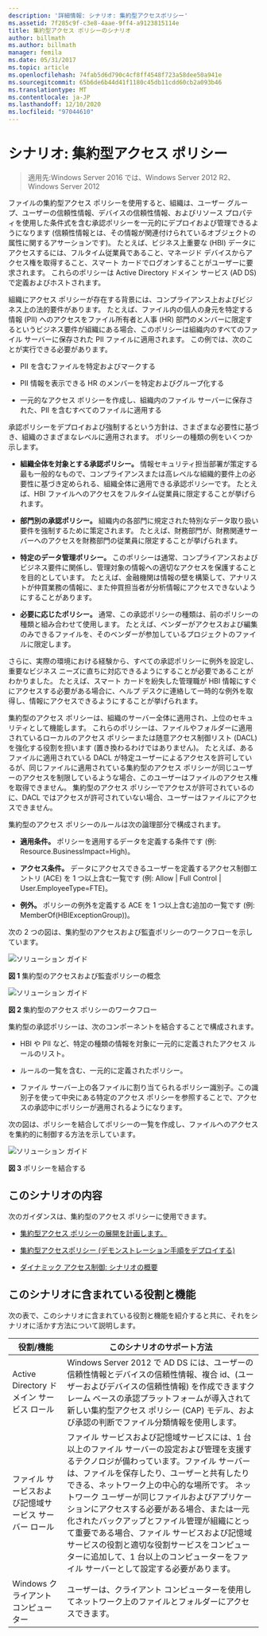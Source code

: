 ```yaml
---
description: '詳細情報: シナリオ: 集約型アクセスポリシー'
ms.assetid: 7f285c9f-c3e8-4aae-9ff4-a9123815114e
title: 集約型アクセス ポリシーのシナリオ
author: billmath
ms.author: billmath
manager: femila
ms.date: 05/31/2017
ms.topic: article
ms.openlocfilehash: 74fab5d6d790c4cf8ff4548f723a58dee50a941e
ms.sourcegitcommit: 65b6de6b44d41f1180c45db11cdd60cb2a093b46
ms.translationtype: MT
ms.contentlocale: ja-JP
ms.lasthandoff: 12/10/2020
ms.locfileid: "97044610"
---
```

# <a name="scenario-central-access-policy"></a>シナリオ: 集約型アクセス ポリシー

>適用先:Windows Server 2016 では、Windows Server 2012 R2、Windows Server 2012

ファイルの集約型アクセス ポリシーを使用すると、組織は、ユーザー グループ、ユーザーの信頼性情報、デバイスの信頼性情報、およびリソース プロパティを使用した条件式を含む承認ポリシーを一元的にデプロイおよび管理できるようになります (信頼性情報とは、その情報が関連付けられているオブジェクトの属性に関するアサーションです)。 たとえば、ビジネス上重要な (HBI) データにアクセスするには、フルタイム従業員であること、マネージド デバイスからアクセス権を取得すること、スマート カードでログオンすることがユーザーに要求されます。 これらのポリシーは Active Directory ドメイン サービス (AD DS) で定義およびホストされます。

組織にアクセス ポリシーが存在する背景には、コンプライアンス上およびビジネス上の法的要件があります。 たとえば、ファイル内の個人の身元を特定する情報 (PII) へのアクセスをファイル所有者と人事 (HR) 部門のメンバーに限定するというビジネス要件が組織にある場合、このポリシーは組織内のすべてのファイル サーバーに保存された PII ファイルに適用されます。 この例では、次のことが実行できる必要があります。

-   PII を含むファイルを特定およびマークする

-   PII 情報を表示できる HR のメンバーを特定およびグループ化する

-   一元的なアクセス ポリシーを作成し、組織内のファイル サーバーに保存された、PII を含むすべてのファイルに適用する

承認ポリシーをデプロイおよび強制するという方針は、さまざまな必要性に基づき、組織のさまざまなレベルに適用されます。 ポリシーの種類の例をいくつか示します。

-   **組織全体を対象とする承認ポリシー。** 情報セキュリティ担当部署が策定する最も一般的なもので、コンプライアンスまたは高レベルな組織的要件上の必要性に基づき定められる、組織全体に適用できる承認ポリシーです。 たとえば、HBI ファイルへのアクセスをフルタイム従業員に限定することが挙げられます。

-   **部門別の承認ポリシー。** 組織内の各部門に規定された特別なデータ取り扱い要件を強制するために策定されます。 たとえば、財務部門が、財務関連サーバーへのアクセスを財務部門の従業員に限定することが挙げられます。

-   **特定のデータ管理ポリシー。** このポリシーは通常、コンプライアンスおよびビジネス要件に関係し、管理対象の情報への適切なアクセスを保護することを目的としています。 たとえば、金融機関は情報の壁を構築して、アナリストが仲買業務の情報に、また仲買担当者が分析情報にアクセスできないようにすることがあります。

-   **必要に応じたポリシー。** 通常、この承認ポリシーの種類は、前のポリシーの種類と組み合わせて使用します。 たとえば、ベンダーがアクセスおよび編集のみできるファイルを、そのベンダーが参加しているプロジェクトのファイルに限定します。

さらに、実際の環境における経験から、すべての承認ポリシーに例外を設定し、重要なビジネス ニーズに直ちに対応できるようにすることが必要であることがわかりました。 たとえば、スマート カードを紛失した管理職が HBI 情報にすぐにアクセスする必要がある場合に、ヘルプ デスクに連絡して一時的な例外を取得し、情報にアクセスできるようにすることが挙げられます。

集約型のアクセス ポリシーは、組織のサーバー全体に適用され、上位のセキュリティとして機能します。 これらのポリシーは、ファイルやフォルダーに適用されているローカルのアクセス ポリシーまたは随意アクセス制御リスト (DACL) を強化する役割を担います (置き換わるわけではありません)。 たとえば、あるファイルに適用されている DACL が特定ユーザーによるアクセスを許可しているが、同じファイルに適用されている集約型のアクセス ポリシーが同じユーザーのアクセスを制限しているような場合、このユーザーはファイルのアクセス権を取得できません。 集約型のアクセス ポリシーでアクセスが許可されているのに、DACL ではアクセスが許可されていない場合、ユーザーはファイルにアクセスできません。

集約型のアクセス ポリシーのルールは次の論理部分で構成されます。

-   **適用条件。** ポリシーを適用するデータを定義する条件です (例: Resource.BusinessImpact=High)。

-   **アクセス条件。** データにアクセスできるユーザーを定義するアクセス制御エントリ (ACE) を 1 つ以上含む一覧です (例: Allow | Full Control | User.EmployeeType=FTE)。

-   **例外。** ポリシーの例外を定義する ACE を 1 つ以上含む追加の一覧です (例: MemberOf(HBIExceptionGroup))。

次の 2 つの図は、集約型のアクセスおよび監査ポリシーのワークフローを示しています。

![ソリューション ガイド](media/Scenario--Central-Access-Policy/DynamicAccessControl_RevGuide.JPG)

**図 1** 集約型のアクセスおよび監査ポリシーの概念

![ソリューション ガイド](media/Scenario--Central-Access-Policy/DynamicAccessControl_RevGuide_2.JPG)

**図 2** 集約型のアクセス ポリシーのワークフロー

集約型の承認ポリシーは、次のコンポーネントを結合することで構成されます。

-   HBI や PII など、特定の種類の情報を対象に一元的に定義されたアクセス ルールのリスト。

-   ルールの一覧を含む、一元的に定義されたポリシー。

-   ファイル サーバー上の各ファイルに割り当てられるポリシー識別子。この識別子を使って中央にある特定のアクセス ポリシーを参照することで、アクセスの承認中にポリシーが適用されるようになります。

次の図は、ポリシーを結合してポリシーの一覧を作成し、ファイルへのアクセスを集約的に制御する方法を示しています。

![ソリューション ガイド](media/Scenario--Central-Access-Policy/DynamicAccessControl_RevGuide3.JPG)

**図 3** ポリシーを結合する

## <a name="in-this-scenario"></a>このシナリオの内容
次のガイダンスは、集約型のアクセス ポリシーに使用できます。

-   [集約型アクセス ポリシーの展開を計画します。](assetId:///0311a76d-d66c-4ddb-ade6-af586a2ad82f)

-   [集約型アクセスポリシー &#40;デモンストレーション手順をデプロイする&#41;](Deploy-a-Central-Access-Policy--Demonstration-Steps-.md)

-   [ダイナミック アクセス制御: シナリオの概要](Dynamic-Access-Control--Scenario-Overview.md)

## <a name="roles-and-features-included-in-this-scenario"></a><a name="BKMK_NEW"></a>このシナリオに含まれている役割と機能
次の表で、このシナリオに含まれている役割と機能を紹介すると共に、それをシナリオに活かす方法について説明します。

|役割/機能|このシナリオのサポート方法|
|-----------------|---------------------------------|
|Active Directory ドメイン サービス ロール|Windows Server 2012 で AD DS には、ユーザーの信頼性情報とデバイスの信頼性情報、複合 id、(ユーザーおよびデバイスの信頼性情報) を作成できますクレーム ベースの承認プラットフォームが導入されて新しい集約型アクセス ポリシー (CAP) モデル、および承認の判断でファイル分類情報を使用します。|
|ファイル サービスおよび記憶域サービス サーバー ロール|ファイル サービスおよび記憶域サービスには、1 台以上のファイル サーバーの設定および管理を支援するテクノロジが備わっています。ファイル サーバーは、ファイルを保存したり、ユーザーと共有したりできる、ネットワーク上の中心的な場所です。 ネットワーク ユーザーが同じファイルおよびアプリケーションにアクセスする必要がある場合、または一元化されたバックアップとファイル管理が組織にとって重要である場合、ファイル サービスおよび記憶域サービスの役割と適切な役割サービスをコンピューターに追加して、1 台以上のコンピューターをファイル サーバーとして設定する必要があります。|
|Windows クライアント コンピューター|ユーザーは、クライアント コンピューターを使用してネットワーク上のファイルとフォルダーにアクセスできます。|



